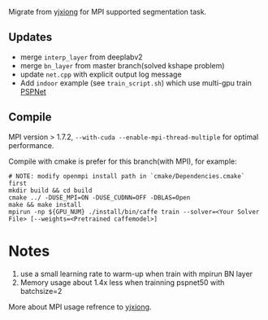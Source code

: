 
Migrate from [yjxiong](https://github.com/yjxiong/caffe/tree/02d361cadcb133a531f00331d7b21a268bd2aa0d) for MPI supported segmentation task. 

## Updates

- merge `interp_layer` from deeplabv2
- merge `bn_layer` from master branch(solved kshape problem)
- update `net.cpp` with explicit output log message 
- Add `indoor` example (see `train_script.sh`) which use multi-gpu train [PSPNet](https://github.com/hszhao/PSPNet)


## Compile

MPI version > 1.7.2, `--with-cuda --enable-mpi-thread-multiple` for optimal performance.

Compile with cmake is prefer for this branch(with MPI), for example:

```
# NOTE: modify openmpi install path in `cmake/Dependencies.cmake` first
mkdir build && cd build
cmake ../ -DUSE_MPI=ON -DUSE_CUDNN=OFF -DBLAS=Open
make && make install
mpirun -np ${GPU_NUM} ./install/bin/caffe train --solver=<Your Solver File> [--weights=<Pretrained caffemodel>]
```

# Notes

1. use a small learning rate to warm-up when train with mpirun BN layer
2. Memory usage about 1.4x less when trainning pspnet50 with batchsize=2

More about MPI usage refrence to [yjxiong](https://github.com/yjxiong/caffe/tree/mem).

